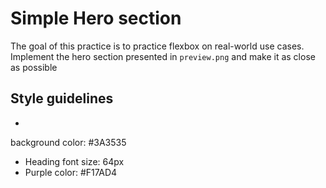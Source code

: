 # Simple Hero section

The goal of this practice is to practice flexbox on real-world use cases.
Implement the hero section presented in `preview.png` and make it as close as possible

## Style guidelines
- 
background color: #3A3535
- Heading font size: 64px
- Purple color: #F17AD4